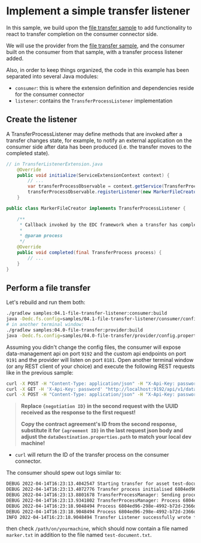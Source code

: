 # Implement a simple transfer listener

In this sample, we build upon the [file transfer sample](../04-file-transfer) to add functionality to react to transfer completion on the consumer connector side.

We will use the provider from the [file transfer sample](../04-file-transfer), and the consumer built on the consumer from that sample, with a transfer process listener added.

Also, in order to keep things organized, the code in this example has been separated into several Java modules:

- `consumer`: this is where the extension definition and dependencies reside for the consumer connector
- `listener`: contains the `TransferProcessListener` implementation

## Create the listener

A TransferProcessListener may define methods that are invoked after a transfer changes state, for example, to notify an external application on the consumer side after data has been produced (i.e. the transfer moves to the completed state).

```java
// in TransferListenerExtension.java
    @Override
    public void initialize(ServiceExtensionContext context) {
        // ...
        var transferProcessObservable = context.getService(TransferProcessObservable.class);
        transferProcessObservable.registerListener(new MarkerFileCreator(monitor));
    }
```

```java
public class MarkerFileCreator implements TransferProcessListener {

    /**
     * Callback invoked by the EDC framework when a transfer has completed.
     *
     * @param process
     */
    @Override
    public void completed(final TransferProcess process) {
        // ...
    }
}
```

## Perform a file transfer

Let's rebuild and run them both:

```bash
./gradlew samples:04.1-file-transfer-listener:consumer:build
java -Dedc.fs.config=samples/04.1-file-transfer-listener/consumer/config.properties -jar samples/04.1-file-transfer-listener/consumer/build/libs/consumer.jar
# in another terminal window:
./gradlew samples:04.0-file-transfer:provider:build
java -Dedc.fs.config=samples/04.0-file-transfer/provider/config.properties -jar samples/04.0-file-transfer/provider/build/libs/provider.jar
````

Assuming you didn't change the config files, the consumer will expose data-management api on port `9192` and the custom 
api endpoints on port `9191` and the provider will listen on port `8181`.
Open another terminal window (or any REST client of your choice) and execute the following REST requests like in the previous sample:

```bash
curl -X POST -H "Content-Type: application/json" -H "X-Api-Key: password" -d @samples/04.0-file-transfer/contractoffer.json "http://localhost:9192/api/v1/data/contractnegotiations"
curl -X GET -H 'X-Api-Key: password' "http://localhost:9192/api/v1/data/contractnegotiations/{UUID}"
curl -X POST -H "Content-Type: application/json" -H "X-Api-Key: password" -d @samples/04.0-file-transfer/filetransfer.json "http://localhost:9192/api/v1/data/transferprocess"
```

> **Replace `{negotiation ID}` in the second request with the UUID received as the response to the first request!**
>
> **Copy the contract agreement's ID from the second response, substitute it for `{agreement ID}` in the last request json body and adjust the `dataDestination.properties.path` to match your local dev machine!**

- `curl` will return the ID of the transfer process on the consumer connector.

The consumer should spew out logs similar to:

```bash
DEBUG 2022-04-14T16:23:13.4042547 Starting transfer for asset test-document
DEBUG 2022-04-14T16:23:13.4072776 Transfer process initialised 6804ed96-298e-4992-b72d-2366d97cf7a6
DEBUG 2022-04-14T16:23:13.8801678 TransferProcessManager: Sending process 6804ed96-298e-4992-b72d-2366d97cf7a6 request to http://localhost:8282/api/v1/ids/data
DEBUG 2022-04-14T16:23:13.9341802 TransferProcessManager: Process 6804ed96-298e-4992-b72d-2366d97cf7a6 is now REQUESTED
DEBUG 2022-04-14T16:23:18.9048494 Process 6804ed96-298e-4992-b72d-2366d97cf7a6 is now IN_PROGRESS
DEBUG 2022-04-14T16:23:18.9048494 Process 6804ed96-298e-4992-b72d-2366d97cf7a6 is now COMPLETED
INFO 2022-04-14T16:23:18.9048494 Transfer Listener successfully wrote file C:\Users\pechande\dev\coding\EDC\marker.txt
```

then check `/path/on/yourmachine`, which should now contain a file named `marker.txt` in addition to the file named `test-document.txt`.

